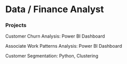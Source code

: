 # Data / Finance Analyst

### Projects

Customer Churn Analysis: Power BI Dashboard

Associate Work Patterns Analysis: Power BI Dashboard

Customer Segmentation: Python, Clustering
